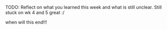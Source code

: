 TODO: Reflect on what you learned this week and what is still unclear.
Still stuck on wk 4 and 5 great :/

when will this end!!!